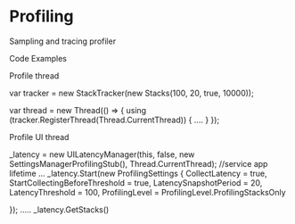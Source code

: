 # Profiling
Sampling and tracing profiler


Code Examples

Profile thread

var tracker = new StackTracker(new Stacks(100, 20, true, 10000));
 
 
var thread = new Thread(() =>
{
  using (tracker.RegisterThread(Thread.CurrentThread))
  {
....
  }
});


Profile UI thread


_latency = new UILatencyManager(this, false, new SettingsManagerProfilingStub(), Thread.CurrentThread); //service app lifetime
...
_latency.Start(new ProfilingSettings
{
CollectLatency = true,
StartCollectingBeforeThreshold = true,
LatencySnapshotPeriod = 20,
LatencyThreshold = 100,
ProfilingLevel = ProfilingLevel.ProfilingStacksOnly
 
 
});
.....
_latency.GetStacks()
